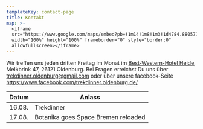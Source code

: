 ```yaml
---
templateKey: contact-page
title: Kontakt
map: >-
  <iframe
  src="https://www.google.com/maps/embed?pb=!1m14!1m8!1m3!1d4784.880571811187!2d8.202221!3d53.156139!3m2!1i1024!2i768!4f13.1!3m3!1m2!1s0x0%3A0xc8970fb1feaefc4c!2sBest+Western+Hotel+Heide+Oldenburg!5e0!3m2!1sen!2sus!4v1563031014541!5m2!1sen!2sus"
  width="100%" height="100%" frameborder="0" style="border:0"
  allowfullscreen></iframe>
---
```

Wir treffen uns jeden dritten Freitag im Monat im [Best-Western-Hotel Heide](https://www.hotel-heide-oldenburg.de/), Melkbrink 47, 26121 Oldenburg. Bei Fragen erreichst Du uns über [trekdinner.oldenburg@gmail.com](trekdinner.oldenburg@gmail.com) oder über unsere facebook-Seite <https://www.facebook.com/trekdinner.oldenburg.de/>

| Datum  | Anlass                              |
| ------ | ----------------------------------- |
| 16.08. | Trekdinner                          |
| 17.08. | Botanika goes Space Bremen reloaded |
